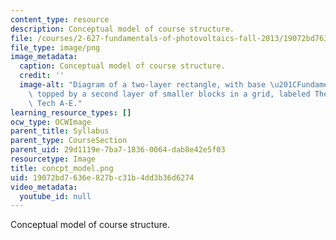 ```yaml
---
content_type: resource
description: Conceptual model of course structure.
file: /courses/2-627-fundamentals-of-photovoltaics-fall-2013/19072bd7636e827bc31b4dd3b36d6274_concpt_model.png
file_type: image/png
image_metadata:
  caption: Conceptual model of course structure.
  credit: ''
  image-alt: "Diagram of a two-layer rectangle, with base \u201CFundamentals\u201D\
    \ topped by a second layer of smaller blocks in a grid, labeled Themes 1-6 and\
    \ Tech A-E."
learning_resource_types: []
ocw_type: OCWImage
parent_title: Syllabus
parent_type: CourseSection
parent_uid: 29d1119e-7ba7-1836-0064-dab8e42e5f03
resourcetype: Image
title: concpt_model.png
uid: 19072bd7-636e-827b-c31b-4dd3b36d6274
video_metadata:
  youtube_id: null
---
```

Conceptual model of course structure.